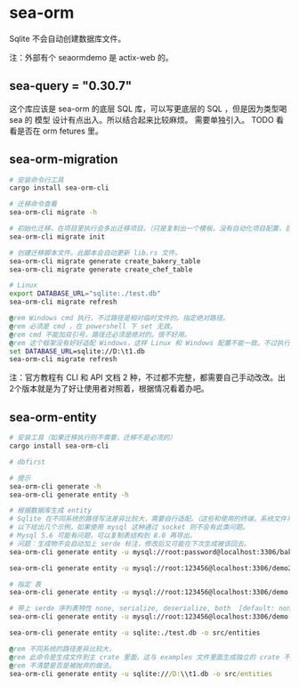 # sea-orm

Sqlite 不会自动创建数据库文件。

注：外部有个 seaormdemo 是 actix-web 的。

## sea-query = "0.30.7"

这个库应该是 sea-orm 的底层 SQL 库，可以写更底层的 SQL ，但是因为类型喝 sea 的 模型 设计有点出入。所以结合起来比较麻烦。
需要单独引入。
TODO 看看是否在 orm fetures 里。

## sea-orm-migration

```bash
# 安装命令行工具
cargo install sea-orm-cli

# 迁移命令查看
sea-orm-cli migrate -h

# 初始化迁移，在项目里执行会多出迁移项目。（只是复制出一个模板，没有自动化项目配置，目前是个半残命令）
sea-orm-cli migrate init

# 创建迁移脚本文件。此脚本会自动更新 lib.rs 文件。
sea-orm-cli migrate generate create_bakery_table
sea-orm-cli migrate generate create_chef_table
```

```bash
# Linux
export DATABASE_URL="sqlite:./test.db"
sea-orm-cli migrate refresh
```

```bat
@rem Windows cmd 执行，不过路径是相对临时文件的。指定绝对路径。
@rem 必须是 cmd ，在 powershell 下 set 无效。
@rem cmd 不能加双引号，路径还必须是绝对的。很不好用。
@rem 这个框架没有好好适配 Windows，这样 Linux 和 Windows 配置不能一致。不过执行可以通过。
set DATABASE_URL=sqlite://D:\t1.db
sea-orm-cli migrate refresh
```

注：官方教程有 CLI 和 API 文档 2 种，不过都不完整，都需要自己手动改改。出2个版本就是为了好让使用者对照着，根据情况看着办吧。

## sea-orm-entity

```bash
# 安装工具（如果迁移执行则不需要，迁移不是必须的）
cargo install sea-orm-cli

# dbfirst

# 提示
sea-orm-cli generate -h
sea-orm-cli generate entity -h

# 根据数据库生成 entity 
# Sqlite 在不同系统的路径写法差异比较大，需要自行适配。（这些和使用的终端，系统文件系统相关）
# 以下给出几个示例，如果使用 mysql 这种通过 socket 则不会有此类问题。
# Mysql 5.6 可能有问题，可以复制表结构到 8.0 再导出。
# 问题：生成物不会自动加上 serde 标注，修改后又可能在下次生成被该回去。
sea-orm-cli generate entity -u mysql://root:password@localhost:3306/bakeries_db -o src/entities

sea-orm-cli generate entity -u mysql://root:123456@localhost:3306/demo2 -o src/entities2 --with-serde both

# 指定 表
sea-orm-cli generate entity -u mysql://root:123456@localhost:3306/demo -o src/entities -t atx_user

# 带上 serde 序列表特性 none, serialize, deserialize, both  [default: none]
sea-orm-cli generate entity -u mysql://root:123456@localhost:3306/demo -o src/entities -t atx_user --with-serde both

sea-orm-cli generate entity -u sqlite:./test.db -o src/entities
```

```bat
@rem 不同系统的路径差异比较大，
@rem 此命令是生成文件到主 crate 里面，这与 examples 文件里面生成独立的 crate 不同。
@rem 不清楚是否是被抛弃的做法。
sea-orm-cli generate entity -u sqlite:///D:\\t1.db -o src/entities
```